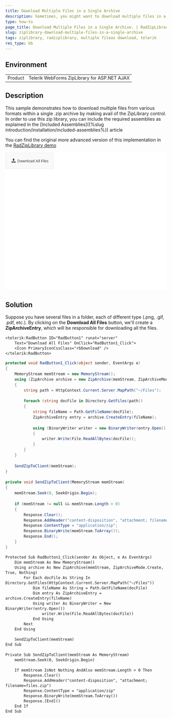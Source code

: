 ```yaml
---
title: Download Multiple Files in a Single Archive
description: Sometimes, you might want to download multiple files in a aingle archive. Check out the solution to see how.
type: how-to
page_title: Download Multiple Files in a Single Archive. | RadZipLibrary
slug: ziplibrary-download-multiple-files-in-a-single-archive
tags: ziplibrary, radziplibrary, multiple fileas download, telerik
res_type: kb
---
```


## Environment
<table>
	<tbody>
		<tr>
			<td>Product</td>
			<td>Telerik WebForms ZipLibrary for ASP.NET AJAX</td>
		</tr>
	</tbody>
</table>


## Description

This sample demonstrates how to download multiple files from various formats within a single .zip archive by making avail of the ZipLibrary control. In order to use this zip library, you can include the required assemblies as explained in the [Included Assemblies]({%slug introduction/installation/included-assemblies%}) article

You can find the original more advanced version of this implementation in the [RadZipLibrary demo](https://demos.telerik.com/aspnet-ajax/ziplibrary/examples/overview/defaultcs.aspx)

![Download Multiple Files in a Single Archive](images/ziplibrary-download-multiple-files-in-a-single-archive.gif)

## Solution

Suppose you have several files in a folder, each of different type (.png, .gif, .pdf, etc.). 
By clicking on the **Download All Files** button, we'll create a **ZipArchiveEntry**, which will be responsible for downloading all the files. 

````ASP.NET
<telerik:RadButton ID="RadButton1" runat="server"
    Text="Download All Files" OnClick="RadButton1_Click">
    <Icon PrimaryIconCssClass="rbDownload" />
</telerik:RadButton>
````

````C#
protected void RadButton1_Click(object sender, EventArgs e)
{
    MemoryStream memStream = new MemoryStream();
    using (ZipArchive archive = new ZipArchive(memStream, ZipArchiveMode.Create, true, null))
    {
        string path = HttpContext.Current.Server.MapPath("~/Files");

        foreach (string docFile in Directory.GetFiles(path))
        {
            string fileName = Path.GetFileName(docFile);
            ZipArchiveEntry entry = archive.CreateEntry(fileName);

            using (BinaryWriter writer = new BinaryWriter(entry.Open()))
            {
                writer.Write(File.ReadAllBytes(docFile));
            }
        }
    }

    SendZipToClient(memStream);
}

private void SendZipToClient(MemoryStream memStream)
{
    memStream.Seek(0, SeekOrigin.Begin);

    if (memStream != null && memStream.Length > 0)
    {
        Response.Clear();
        Response.AddHeader("content-disposition", "attachment; filename=files.zip");
        Response.ContentType = "application/zip";
        Response.BinaryWrite(memStream.ToArray());
        Response.End();
    }
}
````
````VB
Protected Sub RadButton1_Click(sender As Object, e As EventArgs)
    Dim memStream As New MemoryStream()
    Using archive As New ZipArchive(memStream, ZipArchiveMode.Create, True, Nothing)
        For Each docFile As String In Directory.GetFiles(HttpContext.Current.Server.MapPath("~/Files"))
            Dim fileName As String = Path.GetFileName(docFile)
            Dim entry As ZipArchiveEntry = archive.CreateEntry(fileName)
            Using writer As BinaryWriter = New BinaryWriter(entry.Open())
                writer.Write(File.ReadAllBytes(docFile))
            End Using
        Next
    End Using

    SendZipToClient(memStream)
End Sub

Private Sub SendZipToClient(memStream As MemoryStream)
    memStream.Seek(0, SeekOrigin.Begin)

    If memStream IsNot Nothing AndAlso memStream.Length > 0 Then
        Response.Clear()
        Response.AddHeader("content-disposition", "attachment; filename=files.zip")
        Response.ContentType = "application/zip"
        Response.BinaryWrite(memStream.ToArray())
        Response.[End]()
    End If
End Sub
````

 
  
   